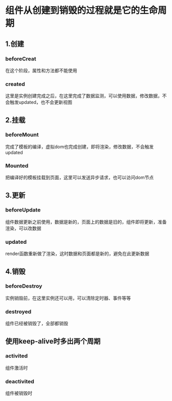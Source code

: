 # 组件从创建到销毁的过程就是它的生命周期
## 1.创建
### beforeCreat
在这个阶段，属性和方法都不能使用
### created
这里是实例创建完成之后，在这里完成了数据监测，可以使用数据，修改数据，不会触发updated，也不会更新视图
## 2.挂载
### beforeMount
完成了模板的编译，虚拟dom也完成创建，即将渲染，修改数据，不会触发updated
### Mounted
把编译好的模板挂载到页面，这里可以发送异步请求，也可以访问dom节点
## 3.更新
### beforeUpdate
组件数据更新之前使用，数据是新的，页面上的数据是旧的，组件即将更新，准备渲染，可以改数据
### updated
render函数重新做了渲染，这时数据和页面都是新的，避免在此更新数据
## 4.销毁
### beforeDestroy
实例销毁前，在这里实例还可以用，可以清除定时器、事件等等
### destroyed
组件已经被销毁了，全部都销毁

## 使用keep-alive时多出两个周期
### activited
组件激活时
### deactivited
组件被销毁时